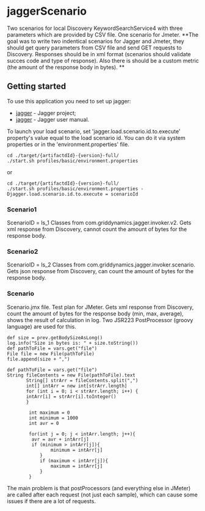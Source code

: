 # jaggerScenario
Two scenarios for local Discovery KeywordSearchService4 with three parameters which are provided by CSV file. 
One scenario for Jmeter.
**The goal was to write two indentical scenarios for Jagger and Jmeter, they should get query parameters from CSV file and send  GET requests to Discovery. Responses should be in xml format (scenarios should validate succes code and type of response). Also there is should be a custom metric (the amount of the response body in bytes). **

## Getting started
To use this application you need to set up jagger:
* [jagger](https://github.com/griddynamics/jagger) - Jagger project;
* [jagger](http://griddynamics.github.io/jagger/doc/index.html) - Jagger user manual.

To launch your load scenario, set 'jagger.load.scenario.id.to.execute' property's value equal to the load scenario id.
You can do it via system properties or in the 'environment.properties' file.

```
cd ./target/{artifactdId}-{version}-full/
./start.sh profiles/basic/environment.properties 
```
or 
```
cd ./target/{artifactdId}-{version}-full/
./start.sh profiles/basic/environment.properties -Djagger.load.scenario.id.to.execute = scenarioId
```
### Scenario1
ScenarioID = ls_1
Classes from com.griddynamics.jagger.invoker.v2.
Gets xml response from Discovery, cannot count the amount of bytes for the response body. 

### Scenario2
ScenarioID = ls_2
Classes from com.griddynamics.jagger.invoker.scenario.
Gets json response from Discovery, can count the amount of bytes for the response body. 

### Scenario
Scenario.jmx file. Test plan for JMeter. Gets xml response from Discovery, count the amount of bytes for the response body (min, max, average), shows the result of calculation in log. 
Two JSR223 PostProcessor (groovy language) are used for this. 
```
def size = prev.getBodySizeAsLong()
log.info("Size in bytes is: " + size.toString())
def pathToFile = vars.get("file")
File file = new File(pathToFile)
file.append(size + ",")
```
```
def pathToFile = vars.get("file")
String fileContents = new File(pathToFile).text
       String[] strArr = fileContents.split(",")
       int[] intArr = new int[strArr.length]
       for (int i = 0; i < strArr.length; i++) {
       intArr[i] = strArr[i].toInteger()
       }

        int maximum = 0
        int minimum = 1000
        int avr = 0
        
        for(int j = 0; j < intArr.length; j++){
         avr = avr + intArr[j]
         if (minimum > intArr[j]){
                minimum = intArr[j]
            }
            if (maximum < intArr[j]){
                maximum = intArr[j]
            }
        }
```

The main problem is that postProcessors (and everything else in JMeter) are called after each request (not just each sample), which can cause some issues if there are a lot of requests. 



